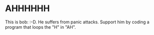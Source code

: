 # AHHHHHH
This is bob: :-D. He suffers from panic attacks. Support him by coding a program that loops the "H" in  "AH".
